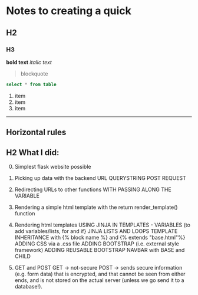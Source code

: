 # Notes to creating a quick 

## H2
### H3
**bold text**
*italic text*

> blockquote

```sql
select * from table
```

1. item
2. item
3. item

---
Horizontal rules 
---

## H2 What I did:
0. Simplest flask website possible

1. Picking up data with the backend
    URL
    QUERYSTRING
    POST REQUEST
    
1. Redirecting URLs to other functions
    WITH PASSING ALONG THE VARIABLE

2. Rendering a simple html template with the return render_template() function

3. Rendering html templates
    USING JINJA IN TEMPLATES - VARIABLES (to add variables/lists, for and if}
    JINJA LISTS AND LOOPS
    TEMPLATE INHERITANCE with {% block name %} and {% extends "base.html"%}
    ADDING CSS via a .css file
    ADDING BOOTSTRAP (i.e. external style framework)
    ADDING REUSABLE BOOTSTRAP NAVBAR with BASE and CHILD

4. GET and POST
    GET -> not-secure
    POST -> sends secure information (e.g. form data) that is encrypted, and that cannot be seen from either ends, and is not stored on the actual server (unless we go send it to a database!).